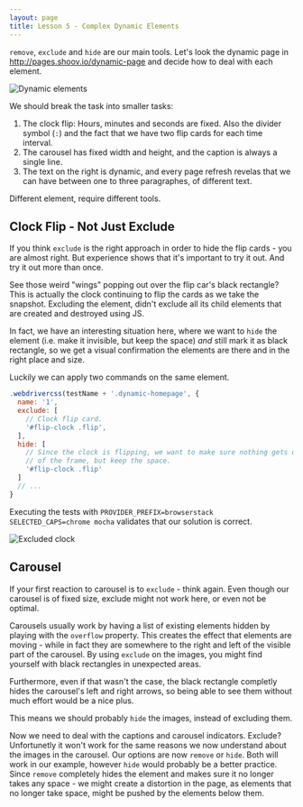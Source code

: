 ```yaml
---
layout: page
title: Lesson 5 - Complex Dynamic Elements
---
```


`remove`, `exclude` and `hide` are our main tools. Let's look the dynamic page in http://pages.shoov.io/dynamic-page and decide how to deal with each element.

![Dynamic elements](/assets/images/tutorials/lesson5/dynamic-elements.jpg)

We should break the task into smaller tasks:

1. The clock flip: Hours, minutes and seconds are fixed. Also the divider symbol (`:`) and the fact that we have two flip cards for each time interval.
1. The carousel has fixed width and height, and the caption is always a single line.
1. The text on the right is dynamic, and every page refresh revelas that we can have between one to three paragraphes, of different text.

Different element, require different tools.

## Clock Flip - Not Just Exclude

If you think `exclude` is the right approach in order to hide the flip cards - you are almost right. But experience shows that it's important to try it out. And try it out more than once.

See those weird "wings" popping out over the flip car's black rectangle? This is actually the clock continuing to flip the cards as we take the snapshot. Excluding the element, didn't exclude all its child elements that are created and destroyed using JS.

In fact, we have an interesting situation here, where we want to `hide` the element (i.e. make it invisible, but keep the space) _and_ still mark it as black rectangle, so we get a visual confirmation the elements are there and in the right place and size.

Luckily we can apply two commands on the same element.

```js
.webdrivercss(testName + '.dynamic-homepage', {
  name: '1',
  exclude: [
    // Clock flip card.
    '#flip-clock .flip',
  ],
  hide: [
    // Since the clock is flipping, we want to make sure nothing gets out
    // of the frame, but keep the space.
    '#flip-clock .flip'
  ]
  // ...
}
```

Executing the tests with `PROVIDER_PREFIX=browserstack SELECTED_CAPS=chrome mocha` validates that our solution is correct.

![Excluded clock](/assets/images/tutorials/lesson5/clock.jpg)

## Carousel

If your first reaction to carousel is to `exclude` - think again. Even though our carousel is of fixed size, exclude might not work here, or even not be optimal.

Carousels usually work by having a list of existing elements hidden by playing with the `overflow` property. This creates the effect that elements are moving - while in fact they are somewhere to the right and left of the visible part of the carousel. By using `exclude` on the images, you might find yourself with black rectangles in unexpected areas.

Furthermore, even if that wasn't the case, the black rectangle completly hides the carousel's left and right arrows, so being able to see them without much effort would be a nice plus.

This means we should probably `hide` the images, instead of excluding them.

Now we need to deal with the captions and carousel indicators. Exclude? Unfortunetly it won't work for the same reasons we now understand about the images in the carousel.
Our options are now `remove` or `hide`. Both will work in our example, however `hide` would probably be a better practice. Since `remove` completely hides the element and makes sure it no longer takes any space - we might create a distortion in the page, as elements that no longer take space, might be pushed by the elements below them.
